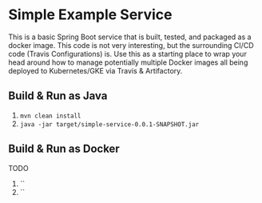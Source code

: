# Simple Example Service

This is a basic Spring Boot service that is built, tested, and
packaged as a docker image.  This code is not very interesting, but
the surrounding CI/CD code (Travis Configurations) is.  Use this as a
starting place to wrap your head around how to manage potentially
multiple Docker images all being deployed to Kubernetes/GKE via Travis
& Artifactory.

## Build & Run as Java

1. `mvn clean install`
2. `java -jar target/simple-service-0.0.1-SNAPSHOT.jar`


## Build & Run as Docker

TODO
1. ``
2. ``
